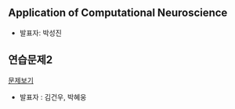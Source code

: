 ## Application of Computational Neuroscience
- 발표자: 박성진

## 연습문제2
[문제보기](http://nbviewer.ipython.org/github/biospin/neuropy/blob/gh-pages/doc/part1/study03/exercise3.ipynb)
- 발표자 : 김건우, 박혜웅
